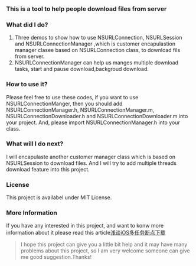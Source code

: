 ### This is a tool to help people download files from server
### What did I do?
1. Three demos to show how to use NSURLConnection, NSURLSession and NSURLConnectionManager ,which is customer encapulastion manager clasee based on NSURLConnection class, to download fils from server.
2. NSURLConnectionManager can help us manges multiple download tasks, start and pause download,backgroud download.

### How to use it?
Please feel free to use these codes, if you want to use NSURLConnectionManger, then you should add NSURLConnectionManager.h, NSURLConnectionManager.m, NSURLConnectionDownloader.h and NSURLConnectionDownloader.m into your project. And, please import NSURLConnectionManager.h into your class.

### What will I do next?
I will encapulaste another customer manager class which is based on NSURLSession to download files. And I will try to add multiple threads download feature into this project. 

### License
This project is availabel under MIT License.

### More Information
If you have any interested in this project, and want to konw more information about it please read this article[浅谈iOS多任务断点下载](http://www.jianshu.com/p/2a4b7d9946b6) 

> I hope this project can give you a little bit help and it may have many problems about this project, so I am very welcome someone can give me good suggestion.Thanks!
